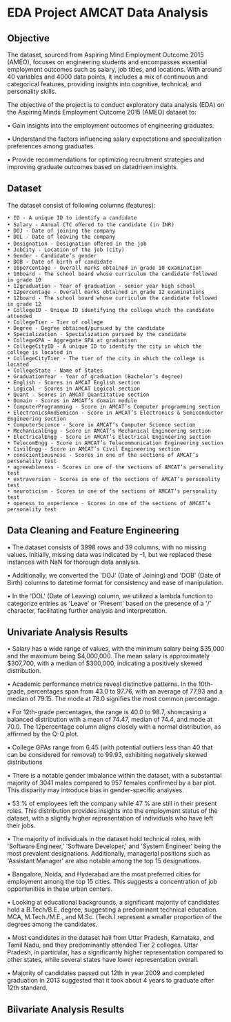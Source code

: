 # EDA Project AMCAT Data Analysis


## Objective
The dataset, sourced from Aspiring Mind Employment Outcome 2015 (AMEO), focuses on engineering students and encompasses essential employment outcomes such as salary, job titles, and locations. With around 40 variables and 4000 data points, it includes a mix of continuous and categorical features, providing insights into cognitive, technical, and personality skills. 

The objective of the project is to conduct exploratory data analysis (EDA) on the Aspiring Minds Employment Outcome 2015 (AMEO) dataset to:

• Gain insights into the employment outcomes of engineering graduates. 

• Understand the factors influencing salary expectations and specialization preferences among graduates. 

• Provide recommendations for optimizing recruitment strategies and improving graduate outcomes based on datadriven insights. 


## Dataset
The dataset consist of following columns (features):

```
• ID - A unique ID to identify a candidate
• Salary - Annual CTC oﬀered to the candidate (in INR)
• DOJ - Date of joining the company
• DOL - Date of leaving the company
• Designation - Designation oﬀered in the job
• JobCity - Location of the job (city)
• Gender - Candidate’s gender
• DOB - Date of birth of candidate
• 10percentage - Overall marks obtained in grade 10 examination
• 10board - The school board whose curriculum the candidate followed in grade 10
• 12graduation - Year of graduation - senior year high school
• 12percentage - Overall marks obtained in grade 12 examinations
• 12board - The school board whose curriculum the candidate followed in grade 12
• CollegeID - Unique ID identifying the college which the candidate attended
• CollegeTier - Tier of college
• Degree - Degree obtained/pursued by the candidate
• Specialization - Specialization pursued by the candidate
• CollegeGPA - Aggregate GPA at graduation
• CollegeCityID - A unique ID to identify the city in which the college is located in
• CollegeCityTier - The tier of the city in which the college is located
• CollegeState - Name of States
• GraduationYear - Year of graduation (Bachelor’s degree)
• English - Scores in AMCAT English section
• Logical - Scores in AMCAT Logical section
• Quant - Scores in AMCAT Quantitative section
• Domain - Scores in AMCAT’s domain module
• ComputerProgramming - Score in AMCAT’s Computer programming section
• ElectronicsAndSemicon - Score in AMCAT’s Electronics & Semiconductor Engineering section
• ComputerScience - Score in AMCAT’s Computer Science section
• MechanicalEngg - Score in AMCAT’s Mechanical Engineering section
• ElectricalEngg - Score in AMCAT’s Electrical Engineering section
• TelecomEngg - Score in AMCAT’s Telecommunication Engineering section
• CivilEngg - Score in AMCAT’s Civil Engineering section
• conscientiousness - Scores in one of the sections of AMCAT’s personality test
• agreeableness - Scores in one of the sections of AMCAT’s personality test
• extraversion - Scores in one of the sections of AMCAT’s personality test
• neuroticism - Scores in one of the sections of AMCAT’s personality test
• openess_to_experience - Scores in one of the sections of AMCAT’s personality test
```


## Data Cleaning and Feature Engineering

• The dataset consists of 3998 rows and 39 columns, with no missing values. Initially, missing data was indicated by -1, but we replaced these instances with NaN for thorough data analysis.

• Additionally, we converted the 'DOJ' (Date of Joining) and 'DOB' (Date of Birth) columns to datetime format for consistency and ease of manipulation.

• In the 'DOL' (Date of Leaving) column, we utilized a lambda function to categorize entries as 'Leave' or 'Present' based on the presence of a '/' character, facilitating further analysis and interpretation.


## Univariate Analysis Results

• Salary has a wide range of values, with the minimum salary being $35,000 and the maximum being $4,000,000. The mean salary is approximately $307,700, with a median of $300,000, indicating a positively skewed distribution.

• Academic performance metrics reveal distinctive patterns. In the 10th-grade, percentages span from 43.0 to 97.76, with an average of 77.93 and a median of 79.15. The mode at 78.0 signifies the most common percentage.

• For 12th-grade percentages, the range is 40.0 to 98.7, showcasing a balanced distribution with a mean of 74.47, median of 74.4, and mode at 70.0. The 12percentage column aligns closely with a normal distribution, as affirmed by the Q-Q plot.

• College GPAs range from 6.45 (with potential outliers less than 40 that can be considered for removal) to 99.93, exhibiting negatively skewed distributions

• There is a notable gender imbalance within the dataset, with a substantial majority of 3041 males compared to 957 females confirmed by a bar plot. This disparity may introduce bias in gender-specific analyses. 

• 53 % of employees left the company while 47 % are still in their present roles. This distribution provides insights into the employment status of the dataset, with a slightly higher representation of individuals who have left their jobs.

• The majority of individuals in the dataset hold technical roles, with 'Software Engineer,' 'Software Developer,' and 'System Engineer' being the most prevalent designations. Additionally, managerial positions such as 'Assistant Manager' are also notable among the top 15 designations.

• Bangalore, Noida, and Hyderabad are the most preferred cities for employment among the top 15 cities. This suggests a concentration of job opportunities in these urban centers.

• Looking at educational backgrounds, a significant majority of candidates hold a B.Tech/B.E. degree, suggesting a predominant technical education. MCA, M.Tech./M.E., and M.Sc. (Tech.) represent a smaller proportion of the degrees among the candidates.

• Most candidates in the dataset hail from Uttar Pradesh, Karnataka, and Tamil Nadu, and they predominantly attended Tier 2 colleges. Uttar Pradesh, in particular, has a significantly higher representation compared to other states, while several states have lower representation overall.

• Majority of candidates passed out 12th in year 2009 and completed graduation in 2013 suggested that it took about 4 years to graduate after 12th standard.


## Biivariate Analysis Results

















